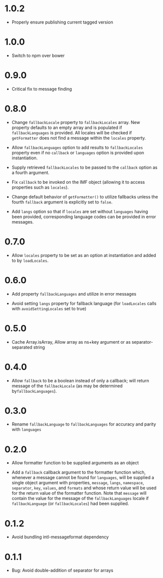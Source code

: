 # 1.0.2

-   Properly ensure publishing current tagged version

# 1.0.0

-   Switch to npm over bower

# 0.9.0

-   Critical fix to message finding

# 0.8.0

-   Change `fallbackLocale` property to `fallbackLocales` array. New
    property defaults to an empty array and is populated if
    `fallbackLanguages` is provided. All locales will be checked
    if `getFormatter` does not find a message within the `locales` property.

-   Allow `fallbackLanguages` option to add results to `fallbackLocales`
    property even if no `callback` or `languages` option is provided
    upon instantiation.

-   Supply retrieved `fallbackLocales` to be passed to the `callback` option
    as a fourth argument.

-   Fix `callback` to be invoked on the IMF object (allowing it
    to access properties such as `locales`).

-   Change default behavior of `getFormatter()` to utilize fallbacks
    unless the fourth `fallback` argument is explicitly set to `false`.

-   Add `langs` option so that if `locales` are set without
    `languages` having been provided, corresponding language
    codes can be provided in error messages.

# 0.7.0

-   Allow `locales` property to be set as an option at instantiation
    and added to by `loadLocales`.

# 0.6.0

-   Add property `fallbackLanguages` and utilize in error messages

-   Avoid setting `langs` property for fallback language (for
      `loadLocales` calls with `avoidSettingLocales` set to true)

# 0.5.0

-   Cache Array.isArray, Allow array as ns+key argument or as
    separator-separated string

# 0.4.0

-   Allow `fallback` to be a boolean instead of only a callback;
    will return message of the `fallbackLocale` (as may be determined
    by`fallbackLanguages`).

# 0.3.0

-   Rename `fallbackLanguage` to `fallbackLanguages` for accuracy
    and parity with `languages`

# 0.2.0

-   Allow formatter function to be supplied arguments as an object

-   Add a `fallback` callback argument to the formatter function which,
    whenever a message cannot be found for `languages`, will be supplied
    a single object argument with properties, `message`, `langs`,
    `namespace`, `separator`, `key`, `values`, and `formats` and whose
    return value will be used for the return value of the formatter
    function. Note that `message` will contain the value for the message
    of the `fallbackLanguages` locale if `fallbackLanguage` (or
    `fallbackLocales`) had been supplied.

# 0.1.2

-   Avoid bundling intl-messageformat dependency

# 0.1.1

-   Bug: Avoid double-addition of separator for arrays
